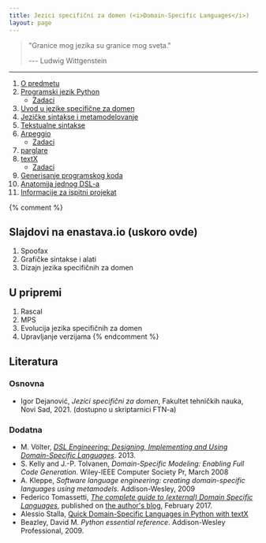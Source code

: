 ```yaml
---
title: Jezici specifični za domen (<i>Domain-Specific Languages</i>)
layout: page
---
```


> "Granice mog jezika su granice mog sveta."
> 
> --- Ludwig Wittgenstein

---

1. [O predmetu](jsd/00-upoznavanje/)
1. [Programski jezik Python](tech/Python/)
   - [Zadaci](tech/Python/zadaci.html)
1. [Uvod u jezike specifične za domen](jsd/01-uvod/)
1. [Jezičke sintakse i metamodelovanje](jsd/02-jezicke-sintakse-i-metamodelovanje/)
1. [Tekstualne sintakse](jsd/03-tekstualne-sintakse/)
1. [Arpeggio](tech/arpeggio/)
   - [Zadaci](tech/arpeggio/zadaci.html)
1. [parglare](tech/parglare/)
1. [textX](tech/textX/)
   - [Zadaci](tech/textX/zadaci.html)
1. [Generisanje programskog koda](jsd/04-generisanje-programskog-koda/)
1. [Anatomija jednog DSL-a](jsd/05-anatomija-dsla/)
1. [Informacije za ispitni projekat](jsd/projekat/)

{% comment %}
## Slajdovi na enastava.io (uskoro ovde)
1. Spoofax
1. Grafičke sintakse i alati
1. Dizajn jezika specifičnih za domen

## U pripremi
1. Rascal
1. MPS
1. Evolucija jezika specifičnih za domen
1. Upravljanje verzijama
{% endcomment %}

## Literatura

### Osnovna
- Igor Dejanović, *Jezici specifični za domen*, Fakultet tehničkih nauka, Novi
  Sad, 2021. (dostupno u skriptarnici FTN-a)
  
### Dodatna
- M. Völter, [*DSL Engineering: Designing, Implementing and Using
  Domain-Specific Languages*](http://dslbook.org/). 2013.
- S. Kelly and J.-P. Tolvanen, *Domain-Specific Modeling: Enabling Full Code
  Generation.* Wiley-IEEE Computer Society Pr, March 2008
- A. Kleppe, *Software language engineering: creating domain-specific languages
  using metamodels.* Addison-Wesley, 2009
- Federico Tomassetti, [*The complete guide to (external) Domain Specific
  Languages*](https://tomassetti.me/domain-specific-languages/), published
  on [the author's blog](https://tomassetti.me/), February 2017.
- Alessio Stalla, [Quick Domain-Specific Languages in Python with
  textX](https://tomassetti.me/domain-specific-languages-in-python-with-textx/)
- Beazley, David M. *Python essential reference*. Addison-Wesley Professional,
  2009.

